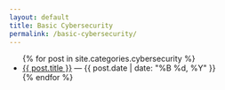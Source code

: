 ```yaml
---
layout: default
title: Basic Cybersecurity
permalink: /basic-cybersecurity/
---
```


<ul>
  {% for post in site.categories.cybersecurity %}
    <li>
      <a href="{{ post.url | relative_url }}">{{ post.title }}</a>
      <span> — {{ post.date | date: "%B %d, %Y" }}</span>
    </li>
  {% endfor %}
</ul>
